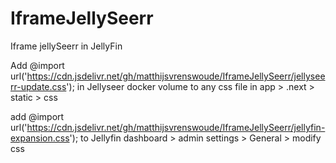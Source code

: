 # IframeJellySeerr
Iframe jellySeerr in JellyFin

Add @import url('https://cdn.jsdelivr.net/gh/matthijsvrenswoude/IframeJellySeerr/jellyseerr-update.css'); in Jellyseer docker volume to any css file in app > .next > static > css


add @import url('https://cdn.jsdelivr.net/gh/matthijsvrenswoude/IframeJellySeerr/jellyfin-expansion.css'); to Jellyfin dashboard > admin settings > General > modify css
